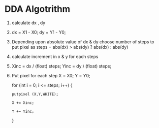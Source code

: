 # DDA Algotrithm

1.  calculate dx , dy
2.  dx = X1 - X0;
    dy = Y1 - Y0;

3.  Depending upon absolute value of dx & dy choose number of steps to put pixel as
    steps = abs(dx) > abs(dy) ? abs(dx) : abs(dy)

4.  calculate increment in x & y for each steps

5.  Xinc = dx / (float) steps;
    Yinc = dy / (float) steps;

6.  Put pixel for each step
    X = X0;
    Y = Y0;
	
    for (int i = 0; i <= steps; i++)
	{
        
		putpixel (X,Y,WHITE);
        
		X += Xinc;
        
		Y += Yinc;
    
	}
